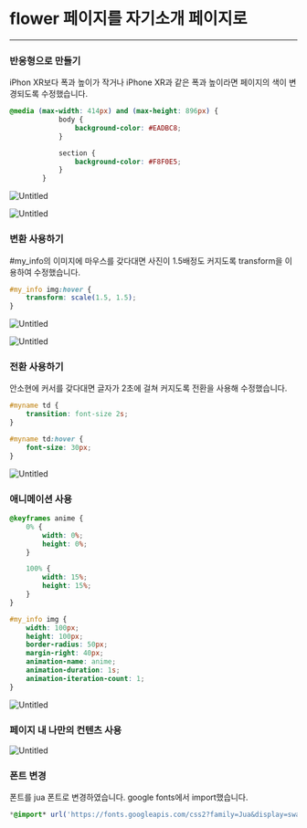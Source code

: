 # flower 페이지를 자기소개 페이지로

---

### 반응형으로 만들기

iPhon XR보다 폭과 높이가 작거나 iPhone XR과 같은 폭과 높이라면 페이지의 색이 변경되도록 수정했습니다.

```css
@media (max-width: 414px) and (max-height: 896px) {
            body {
                background-color: #EADBC8;
            }

            section {
                background-color: #F8F0E5;
            }
        }
```

![Untitled](flower%20%E1%84%91%E1%85%A6%E1%84%8B%E1%85%B5%E1%84%8C%E1%85%B5%E1%84%85%E1%85%B3%E1%86%AF%20%E1%84%8C%E1%85%A1%E1%84%80%E1%85%B5%E1%84%89%E1%85%A9%E1%84%80%E1%85%A2%20%E1%84%91%E1%85%A6%E1%84%8B%E1%85%B5%E1%84%8C%E1%85%B5%E1%84%85%E1%85%A9%207910c5ad0a1946c18875c75d2b02d635/Untitled.png)

![Untitled](flower%20%E1%84%91%E1%85%A6%E1%84%8B%E1%85%B5%E1%84%8C%E1%85%B5%E1%84%85%E1%85%B3%E1%86%AF%20%E1%84%8C%E1%85%A1%E1%84%80%E1%85%B5%E1%84%89%E1%85%A9%E1%84%80%E1%85%A2%20%E1%84%91%E1%85%A6%E1%84%8B%E1%85%B5%E1%84%8C%E1%85%B5%E1%84%85%E1%85%A9%207910c5ad0a1946c18875c75d2b02d635/Untitled%201.png)

### 변환 사용하기

#my_info의 이미지에 마우스를 갖다대면 사진이 1.5배정도 커지도록 transform을 이용하여 수정했습니다.

```css
#my_info img:hover {
    transform: scale(1.5, 1.5);
}
```

![Untitled](flower%20%E1%84%91%E1%85%A6%E1%84%8B%E1%85%B5%E1%84%8C%E1%85%B5%E1%84%85%E1%85%B3%E1%86%AF%20%E1%84%8C%E1%85%A1%E1%84%80%E1%85%B5%E1%84%89%E1%85%A9%E1%84%80%E1%85%A2%20%E1%84%91%E1%85%A6%E1%84%8B%E1%85%B5%E1%84%8C%E1%85%B5%E1%84%85%E1%85%A9%207910c5ad0a1946c18875c75d2b02d635/Untitled%202.png)

![Untitled](flower%20%E1%84%91%E1%85%A6%E1%84%8B%E1%85%B5%E1%84%8C%E1%85%B5%E1%84%85%E1%85%B3%E1%86%AF%20%E1%84%8C%E1%85%A1%E1%84%80%E1%85%B5%E1%84%89%E1%85%A9%E1%84%80%E1%85%A2%20%E1%84%91%E1%85%A6%E1%84%8B%E1%85%B5%E1%84%8C%E1%85%B5%E1%84%85%E1%85%A9%207910c5ad0a1946c18875c75d2b02d635/Untitled%203.png)

### 전환 사용하기

안소현에 커서를 갖다대면 글자가 2초에 걸쳐 커지도록 전환을 사용해 수정했습니다.

```css
#myname td {
    transition: font-size 2s;
}

#myname td:hover {
    font-size: 30px;
}
```

![Untitled](flower%20%E1%84%91%E1%85%A6%E1%84%8B%E1%85%B5%E1%84%8C%E1%85%B5%E1%84%85%E1%85%B3%E1%86%AF%20%E1%84%8C%E1%85%A1%E1%84%80%E1%85%B5%E1%84%89%E1%85%A9%E1%84%80%E1%85%A2%20%E1%84%91%E1%85%A6%E1%84%8B%E1%85%B5%E1%84%8C%E1%85%B5%E1%84%85%E1%85%A9%207910c5ad0a1946c18875c75d2b02d635/Untitled.gif)

### 애니메이션 사용

```css
@keyframes anime {
    0% {
        width: 0%;
        height: 0%;
    }

    100% {
        width: 15%;
        height: 15%;
    }
}

#my_info img {
    width: 100px;
    height: 100px;
    border-radius: 50px;
    margin-right: 40px;
    animation-name: anime;
    animation-duration: 1s;
    animation-iteration-count: 1;
}
```

![Untitled](flower%20%E1%84%91%E1%85%A6%E1%84%8B%E1%85%B5%E1%84%8C%E1%85%B5%E1%84%85%E1%85%B3%E1%86%AF%20%E1%84%8C%E1%85%A1%E1%84%80%E1%85%B5%E1%84%89%E1%85%A9%E1%84%80%E1%85%A2%20%E1%84%91%E1%85%A6%E1%84%8B%E1%85%B5%E1%84%8C%E1%85%B5%E1%84%85%E1%85%A9%207910c5ad0a1946c18875c75d2b02d635/Untitled%201.gif)

### 페이지 내 나만의 컨텐츠 사용

![Untitled](flower%20%E1%84%91%E1%85%A6%E1%84%8B%E1%85%B5%E1%84%8C%E1%85%B5%E1%84%85%E1%85%B3%E1%86%AF%20%E1%84%8C%E1%85%A1%E1%84%80%E1%85%B5%E1%84%89%E1%85%A9%E1%84%80%E1%85%A2%20%E1%84%91%E1%85%A6%E1%84%8B%E1%85%B5%E1%84%8C%E1%85%B5%E1%84%85%E1%85%A9%207910c5ad0a1946c18875c75d2b02d635/Untitled%202.gif)

### 폰트 변경

폰트를 jua 폰트로 변경하였습니다. google fonts에서 import했습니다.

```css
*@import* url('https://fonts.googleapis.com/css2?family=Jua&display=swap');
```
